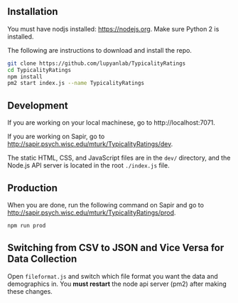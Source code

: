 ## Installation

You must have nodjs installed: https://nodejs.org. Make sure Python 2 is installed.

The following are instructions to download and install the repo.

```sh
git clone https://github.com/lupyanlab/TypicalityRatings 
cd TypicalityRatings
npm install
pm2 start index.js --name TypicalityRatings 
```

## Development

If you are working on your local machinese, go to http://localhost:7071.

If you are working on Sapir, go to http://sapir.psych.wisc.edu/mturk/TypicalityRatings/dev.

The static HTML, CSS, and JavaScript files are in the `dev/` directory, and the Node.js API server is located in the root `./index.js` file.

## Production

When you are done, run the following command on Sapir and go to http://sapir.psych.wisc.edu/mturk/TypicalityRatings/prod.

```sh
npm run prod
```


## Switching from CSV to JSON and Vice Versa for Data Collection

Open `fileformat.js` and switch which file format you want the data and demographics in. You **must restart** the node api server (pm2) after making these changes.
